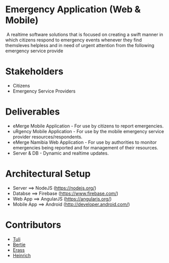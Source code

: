 ﻿# Emergency Application (Web & Mobile)
﻿
﻿A realtime software solutions that is focused on creating a swift manner in which citizens respond to emergency events whenever they find themsleves helpless and in need of urgent attention from the following emergency service provide


# Stakeholders
* Citizens
* Emergency Service Providers


# Deliverables
* eMerge Mobile Application - For use by citizens to report emergencies.
* uRgency Mobile Application -  For use by the mobile emergency service provider resources/respondents.
* eMerge Namibia Web Application -  For use by authorities to monitor emergencies being reported and for management of their resources.
* Server & DB - Dynamic and realtime updates.

# Architectural Setup
* Server ==> NodeJS (https://nodejs.org/)
* Databse ==> Firebase (https://www.firebase.com/)
* Web App ==> AngularJS (https://angularjs.org/)
* Mobile App ==> Android (http://developer.android.com/)

# Contributors
* [Tuli](https://github.com/TuliTokyo)
* [Bertie](https://github.com/BertieC)
* [Erass](https://github.com/erassynathingo)
* [Heinrich](https://github.com/Mastermind64222-0)
